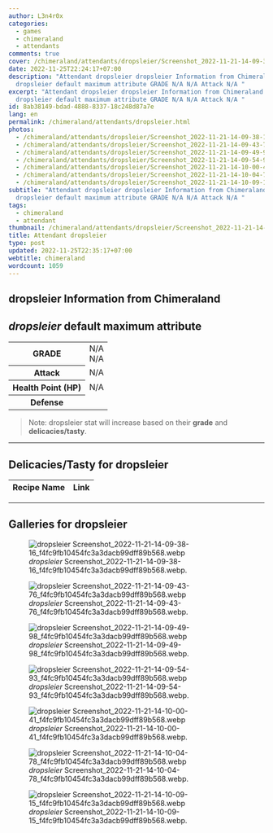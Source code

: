```yaml
---
author: L3n4r0x
categories:
  - games
  - chimeraland
  - attendants
comments: true
cover: /chimeraland/attendants/dropsleier/Screenshot_2022-11-21-14-09-38-16_f4fc9fb10454fc3a3dacb99dff89b568.webp
date: 2022-11-25T22:24:17+07:00
description: "Attendant dropsleier dropsleier Information from Chimeraland
  dropsleier default maximum attribute GRADE N/A N/A Attack N/A "
excerpt: "Attendant dropsleier dropsleier Information from Chimeraland
  dropsleier default maximum attribute GRADE N/A N/A Attack N/A "
id: 8ab38149-bdad-4888-8337-18c248d87a7e
lang: en
permalink: /chimeraland/attendants/dropsleier.html
photos:
  - /chimeraland/attendants/dropsleier/Screenshot_2022-11-21-14-09-38-16_f4fc9fb10454fc3a3dacb99dff89b568.webp
  - /chimeraland/attendants/dropsleier/Screenshot_2022-11-21-14-09-43-76_f4fc9fb10454fc3a3dacb99dff89b568.webp
  - /chimeraland/attendants/dropsleier/Screenshot_2022-11-21-14-09-49-98_f4fc9fb10454fc3a3dacb99dff89b568.webp
  - /chimeraland/attendants/dropsleier/Screenshot_2022-11-21-14-09-54-93_f4fc9fb10454fc3a3dacb99dff89b568.webp
  - /chimeraland/attendants/dropsleier/Screenshot_2022-11-21-14-10-00-41_f4fc9fb10454fc3a3dacb99dff89b568.webp
  - /chimeraland/attendants/dropsleier/Screenshot_2022-11-21-14-10-04-78_f4fc9fb10454fc3a3dacb99dff89b568.webp
  - /chimeraland/attendants/dropsleier/Screenshot_2022-11-21-14-10-09-15_f4fc9fb10454fc3a3dacb99dff89b568.webp
subtitle: "Attendant dropsleier dropsleier Information from Chimeraland
  dropsleier default maximum attribute GRADE N/A N/A Attack N/A "
tags:
  - chimeraland
  - attendant
thumbnail: /chimeraland/attendants/dropsleier/Screenshot_2022-11-21-14-09-38-16_f4fc9fb10454fc3a3dacb99dff89b568.webp
title: Attendant dropsleier
type: post
updated: 2022-11-25T22:35:17+07:00
webtitle: chimeraland
wordcount: 1059
---
```


<link
  rel="stylesheet"
  href="https://rawcdn.githack.com/dimaslanjaka/Web-Manajemen/870a349/css/bootstrap-5-3-0-alpha3-wrapper.css"
/>
<section id="bootstrap-wrapper">
  <div data-bs-theme="dark">
    <h2>dropsleier Information from Chimeraland</h2>
    <h2 id="attribute"><i>dropsleier</i> default maximum attribute</h2>
    <div class="row">
      <div class="col mb-2">
        <div class="card">
          <div class="card-body">
            <table>
              <tr>
                <th>GRADE</th>
                <td>N/A <br />N/A</td>
              </tr>
              <tr>
                <th>Attack</th>
                <td>N/A</td>
              </tr>
              <tr>
                <th>Health Point (HP)</th>
                <td>N/A</td>
              </tr>
              <tr>
                <th>Defense</th>
                <td></td>
              </tr>
            </table>
          </div>
        </div>
      </div>
    </div>
    <blockquote class="bd-callout bd-callout-warning">
      Note: dropsleier stat will increase based on their <b>grade</b> and
      <b>delicacies/tasty</b>.
    </blockquote>
    <hr />
    <h2 id="delicacies">Delicacies/Tasty for dropsleier</h2>
    <div class="card">
      <div class="card-body">
        <div class="table-responsive">
          <table class="table table-striped">
            <thead>
              <tr>
                <th>Recipe Name</th>
                <th>Link</th>
              </tr>
            </thead>
            <tbody></tbody>
          </table>
        </div>
      </div>
    </div>
    <hr />
    <div id="gallery">
      <h2>Galleries for dropsleier</h2>
      <div class="row">
        <div class="col-lg-6 col-12">
          <figure>
            <img
              src="https://www.webmanajemen.com/chimeraland/attendants/dropsleier/Screenshot_2022-11-21-14-09-38-16_f4fc9fb10454fc3a3dacb99dff89b568.webp"
              alt="dropsleier Screenshot_2022-11-21-14-09-38-16_f4fc9fb10454fc3a3dacb99dff89b568.webp"
            />
            <figcaption style="word-wrap: break-word">
              <i>dropsleier</i>
              Screenshot_2022-11-21-14-09-38-16_f4fc9fb10454fc3a3dacb99dff89b568.webp.
            </figcaption>
          </figure>
        </div>
        <div class="col-lg-6 col-12">
          <figure>
            <img
              src="https://www.webmanajemen.com/chimeraland/attendants/dropsleier/Screenshot_2022-11-21-14-09-43-76_f4fc9fb10454fc3a3dacb99dff89b568.webp"
              alt="dropsleier Screenshot_2022-11-21-14-09-43-76_f4fc9fb10454fc3a3dacb99dff89b568.webp"
            />
            <figcaption style="word-wrap: break-word">
              <i>dropsleier</i>
              Screenshot_2022-11-21-14-09-43-76_f4fc9fb10454fc3a3dacb99dff89b568.webp.
            </figcaption>
          </figure>
        </div>
        <div class="col-lg-6 col-12">
          <figure>
            <img
              src="https://www.webmanajemen.com/chimeraland/attendants/dropsleier/Screenshot_2022-11-21-14-09-49-98_f4fc9fb10454fc3a3dacb99dff89b568.webp"
              alt="dropsleier Screenshot_2022-11-21-14-09-49-98_f4fc9fb10454fc3a3dacb99dff89b568.webp"
            />
            <figcaption style="word-wrap: break-word">
              <i>dropsleier</i>
              Screenshot_2022-11-21-14-09-49-98_f4fc9fb10454fc3a3dacb99dff89b568.webp.
            </figcaption>
          </figure>
        </div>
        <div class="col-lg-6 col-12">
          <figure>
            <img
              src="https://www.webmanajemen.com/chimeraland/attendants/dropsleier/Screenshot_2022-11-21-14-09-54-93_f4fc9fb10454fc3a3dacb99dff89b568.webp"
              alt="dropsleier Screenshot_2022-11-21-14-09-54-93_f4fc9fb10454fc3a3dacb99dff89b568.webp"
            />
            <figcaption style="word-wrap: break-word">
              <i>dropsleier</i>
              Screenshot_2022-11-21-14-09-54-93_f4fc9fb10454fc3a3dacb99dff89b568.webp.
            </figcaption>
          </figure>
        </div>
        <div class="col-lg-6 col-12">
          <figure>
            <img
              src="https://www.webmanajemen.com/chimeraland/attendants/dropsleier/Screenshot_2022-11-21-14-10-00-41_f4fc9fb10454fc3a3dacb99dff89b568.webp"
              alt="dropsleier Screenshot_2022-11-21-14-10-00-41_f4fc9fb10454fc3a3dacb99dff89b568.webp"
            />
            <figcaption style="word-wrap: break-word">
              <i>dropsleier</i>
              Screenshot_2022-11-21-14-10-00-41_f4fc9fb10454fc3a3dacb99dff89b568.webp.
            </figcaption>
          </figure>
        </div>
        <div class="col-lg-6 col-12">
          <figure>
            <img
              src="https://www.webmanajemen.com/chimeraland/attendants/dropsleier/Screenshot_2022-11-21-14-10-04-78_f4fc9fb10454fc3a3dacb99dff89b568.webp"
              alt="dropsleier Screenshot_2022-11-21-14-10-04-78_f4fc9fb10454fc3a3dacb99dff89b568.webp"
            />
            <figcaption style="word-wrap: break-word">
              <i>dropsleier</i>
              Screenshot_2022-11-21-14-10-04-78_f4fc9fb10454fc3a3dacb99dff89b568.webp.
            </figcaption>
          </figure>
        </div>
        <div class="col-lg-6 col-12">
          <figure>
            <img
              src="https://www.webmanajemen.com/chimeraland/attendants/dropsleier/Screenshot_2022-11-21-14-10-09-15_f4fc9fb10454fc3a3dacb99dff89b568.webp"
              alt="dropsleier Screenshot_2022-11-21-14-10-09-15_f4fc9fb10454fc3a3dacb99dff89b568.webp"
            />
            <figcaption style="word-wrap: break-word">
              <i>dropsleier</i>
              Screenshot_2022-11-21-14-10-09-15_f4fc9fb10454fc3a3dacb99dff89b568.webp.
            </figcaption>
          </figure>
        </div>
      </div>
    </div>
  </div>
</section>